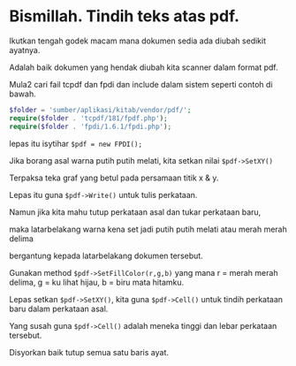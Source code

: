 # Bismillah. Tindih teks atas pdf.

Ikutkan tengah godek macam mana dokumen sedia ada diubah sedikit ayatnya.

Adalah baik dokumen yang hendak diubah kita scanner dalam format pdf.

Mula2 cari fail tcpdf dan fpdi dan include dalam sistem seperti contoh di bawah.

```php
$folder = 'sumber/aplikasi/kitab/vendor/pdf/';
require($folder . 'tcpdf/181/fpdf.php');
require($folder . 'fpdi/1.6.1/fpdi.php');
```

lepas itu isytihar ``` $pdf = new FPDI(); ```

Jika borang asal warna putih putih melati, kita setkan nilai 
``` $pdf->SetXY() ```

Terpaksa teka graf yang betul pada persamaan titik x & y.

Lepas itu guna ```$pdf->Write()``` untuk tulis perkataan.

Namun jika kita mahu tutup perkataan asal dan tukar perkataan baru, 

maka latarbelakang warna kena set jadi putih putih melati atau merah merah delima

bergantung kepada latarbelakang dokumen tersebut.

Gunakan method ```$pdf->SetFillColor(r,g,b)``` yang mana
r = merah merah delima, 
g = ku lihat hijau, 
b = biru mata hitamku.

Lepas setkan ```$pdf->SetXY()```, kita guna ```$pdf->Cell()``` untuk tindih perkataan baru dalam perkataan asal.

Yang susah guna ```$pdf->Cell()``` adalah meneka tinggi dan lebar perkataan tersebut.

Disyorkan baik tutup semua satu baris ayat.
